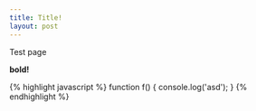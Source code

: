 ```yaml
---
title: Title!
layout: post
---
```


Test page

**bold!**

{% highlight javascript %}
function f() {
    console.log('asd');
}
{% endhighlight %}
